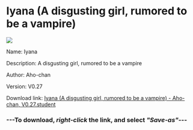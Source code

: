# Iyana (A disgusting girl, rumored to be a vampire)

<img src = "https://raw.githubusercontent.com/Arbiter1223/Koukou-Gurashi-Custom-Students/master/Students/Files/Iyana%20(A%20disgusting%20girl%2C%20rumored%20to%20be%20a%20vampire).png">

Name: Iyana

Description: A disgusting girl, rumored to be a vampire

Author: Aho-chan

Version: V0.27

Download link: <a href="https://raw.githubusercontent.com/Arbiter1223/Koukou-Gurashi-Custom-Students/master/Students/Files/Iyana%20(A%20disgusting%20girl%2C%20rumored%20to%20be%20a%20vampire)%20-%20Aho-chan%2C%20V0.27.student">Iyana (A disgusting girl, rumored to be a vampire) - Aho-chan, V0.27.student</a>

### ---**To download, _right-click_ the link, and select _"Save-as"_**---

